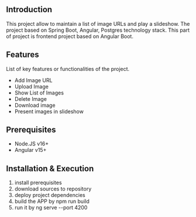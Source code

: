 ## Introduction

This project allow to maintain a list of image URLs and play a slideshow.
The project based on Spring Boot, Angular, Postgres technology stack.
This part of project is frontend project based on Angular Boot.

## Features

List of key features or functionalities of the project.

- Add Image URL
- Upload Image
- Show List of Images
- Delete Image
- Download image
- Present images in slideshow

## Prerequisites

- Node.JS v16+
- Angular v15+

## Installation & Execution

1. install prerequisites
2. download sources to repository
3. deploy project dependencies
4. build the APP by npm run build
4. run it by ng serve --port 4200